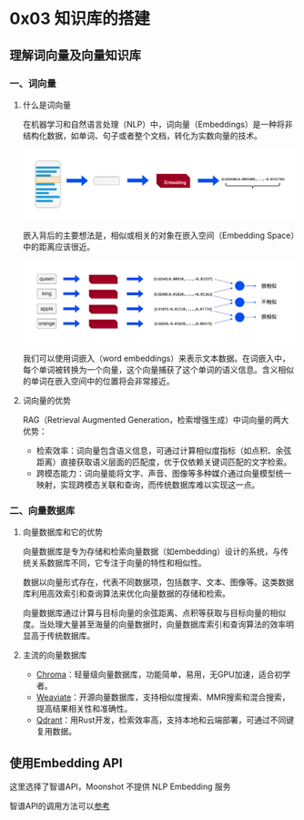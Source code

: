 # 0x03 知识库的搭建

## 理解词向量及向量知识库

### 一、词向量

1. 什么是词向量

    在机器学习和自然语言处理（NLP）中，词向量（Embeddings）是一种将非结构化数据，如单词、句子或者整个文档，转化为实数向量的技术。

    ![alt text](../figure/0x03_Figure_00_Embeddings.png)

    嵌入背后的主要想法是，相似或相关的对象在嵌入空间（Embedding Space）中的距离应该很近。

    ![alt text](../figure/0x03_Figure_01_EmbeddingsSpace.png)

    我们可以使用词嵌入（word embeddings）来表示文本数据。在词嵌入中，每个单词被转换为一个向量，这个向量捕获了这个单词的语义信息。含义相似的单词在嵌入空间中的位置将会非常接近。

2. 词向量的优势

    RAG（Retrieval Augmented Generation，检索增强生成）中词向量的两大优势：

    * 检索效率：词向量包含语义信息，可通过计算相似度指标（如点积、余弦距离）直接获取语义层面的匹配度，优于仅依赖关键词匹配的文字检索。
    * 跨模态能力：词向量能将文字、声音、图像等多种媒介通过向量模型统一映射，实现跨模态关联和查询，而传统数据库难以实现这一点。

### 二、向量数据库

1. 向量数据库和它的优势

    向量数据库是专为存储和检索向量数据（如embedding）设计的系统，与传统关系数据库不同，它专注于向量的特性和相似性。

    数据以向量形式存在，代表不同数据项，包括数字、文本、图像等。这类数据库利用高效索引和查询算法来优化向量数据的存储和检索。

    向量数据库通过计算与目标向量的余弦距离、点积等获取与目标向量的相似度。当处理大量甚至海量的向量数据时，向量数据库索引和查询算法的效率明显高于传统数据库。

2. 主流的向量数据库

    * [Chroma](https://www.trychroma.com/)：轻量级向量数据库，功能简单，易用，无GPU加速，适合初学者。
    * [Weaviate](https://weaviate.io/)：开源向量数据库，支持相似度搜索、MMR搜索和混合搜索，提高结果相关性和准确性。
    * [Qdrant](https://qdrant.tech/)：用Rust开发，检索效率高，支持本地和云端部署，可通过不同键复用数据。

## 使用Embedding API

这里选择了智谱API，Moonshot 不提供 NLP Embedding 服务

智谱API的调用方法可以[参考](../Code/ZhipuAIEmbeddingAPI.ipynb)
